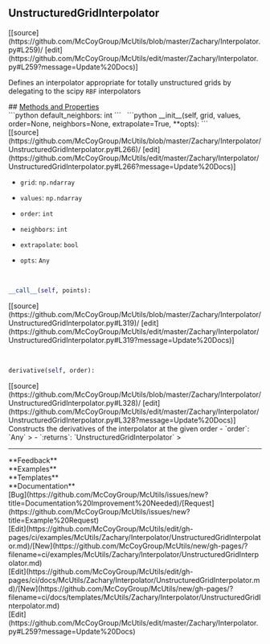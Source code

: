 ## <a id="McUtils.Zachary.Interpolator.UnstructuredGridInterpolator">UnstructuredGridInterpolator</a> 

<div class="docs-source-link" markdown="1">
[[source](https://github.com/McCoyGroup/McUtils/blob/master/Zachary/Interpolator.py#L259)/
[edit](https://github.com/McCoyGroup/McUtils/edit/master/Zachary/Interpolator.py#L259?message=Update%20Docs)]
</div>

Defines an interpolator appropriate for totally unstructured grids by
delegating to the scipy `RBF` interpolators







<div class="collapsible-section">
 <div class="collapsible-section collapsible-section-header" markdown="1">
## <a class="collapse-link" data-toggle="collapse" href="#methods" markdown="1"> Methods and Properties</a> <a class="float-right" data-toggle="collapse" href="#methods"><i class="fa fa-chevron-down"></i></a>
 </div>
 <div class="collapsible-section collapsible-section-body collapse show" id="methods" markdown="1">
 ```python
default_neighbors: int
```
<a id="McUtils.Zachary.Interpolator.UnstructuredGridInterpolator.__init__" class="docs-object-method">&nbsp;</a> 
```python
__init__(self, grid, values, order=None, neighbors=None, extrapolate=True, **opts): 
```
<div class="docs-source-link" markdown="1">
[[source](https://github.com/McCoyGroup/McUtils/blob/master/Zachary/Interpolator/UnstructuredGridInterpolator.py#L266)/
[edit](https://github.com/McCoyGroup/McUtils/edit/master/Zachary/Interpolator/UnstructuredGridInterpolator.py#L266?message=Update%20Docs)]
</div>

  - `grid`: `np.ndarray`
    > 
  - `values`: `np.ndarray`
    > 
  - `order`: `int`
    > 
  - `neighbors`: `int`
    > 
  - `extrapolate`: `bool`
    > 
  - `opts`: `Any`
    >


<a id="McUtils.Zachary.Interpolator.UnstructuredGridInterpolator.__call__" class="docs-object-method">&nbsp;</a> 
```python
__call__(self, points): 
```
<div class="docs-source-link" markdown="1">
[[source](https://github.com/McCoyGroup/McUtils/blob/master/Zachary/Interpolator/UnstructuredGridInterpolator.py#L319)/
[edit](https://github.com/McCoyGroup/McUtils/edit/master/Zachary/Interpolator/UnstructuredGridInterpolator.py#L319?message=Update%20Docs)]
</div>


<a id="McUtils.Zachary.Interpolator.UnstructuredGridInterpolator.derivative" class="docs-object-method">&nbsp;</a> 
```python
derivative(self, order): 
```
<div class="docs-source-link" markdown="1">
[[source](https://github.com/McCoyGroup/McUtils/blob/master/Zachary/Interpolator/UnstructuredGridInterpolator.py#L328)/
[edit](https://github.com/McCoyGroup/McUtils/edit/master/Zachary/Interpolator/UnstructuredGridInterpolator.py#L328?message=Update%20Docs)]
</div>
Constructs the derivatives of the interpolator at the given order
  - `order`: `Any`
    > 
  - `:returns`: `UnstructuredGridInterpolator`
    >
 </div>
</div>












---


<div markdown="1" class="text-secondary">
<div class="container">
  <div class="row">
   <div class="col" markdown="1">
**Feedback**   
</div>
   <div class="col" markdown="1">
**Examples**   
</div>
   <div class="col" markdown="1">
**Templates**   
</div>
   <div class="col" markdown="1">
**Documentation**   
</div>
   <div class="col" markdown="1">
   
</div>
   <div class="col" markdown="1">
   
</div>
   <div class="col" markdown="1">
   
</div>
</div>
  <div class="row">
   <div class="col" markdown="1">
[Bug](https://github.com/McCoyGroup/McUtils/issues/new?title=Documentation%20Improvement%20Needed)/[Request](https://github.com/McCoyGroup/McUtils/issues/new?title=Example%20Request)   
</div>
   <div class="col" markdown="1">
[Edit](https://github.com/McCoyGroup/McUtils/edit/gh-pages/ci/examples/McUtils/Zachary/Interpolator/UnstructuredGridInterpolator.md)/[New](https://github.com/McCoyGroup/McUtils/new/gh-pages/?filename=ci/examples/McUtils/Zachary/Interpolator/UnstructuredGridInterpolator.md)   
</div>
   <div class="col" markdown="1">
[Edit](https://github.com/McCoyGroup/McUtils/edit/gh-pages/ci/docs/McUtils/Zachary/Interpolator/UnstructuredGridInterpolator.md)/[New](https://github.com/McCoyGroup/McUtils/new/gh-pages/?filename=ci/docs/templates/McUtils/Zachary/Interpolator/UnstructuredGridInterpolator.md)   
</div>
   <div class="col" markdown="1">
[Edit](https://github.com/McCoyGroup/McUtils/edit/master/Zachary/Interpolator.py#L259?message=Update%20Docs)   
</div>
   <div class="col" markdown="1">
   
</div>
   <div class="col" markdown="1">
   
</div>
   <div class="col" markdown="1">
   
</div>
</div>
</div>
</div>